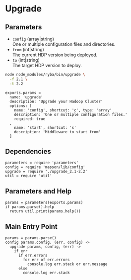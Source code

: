 
# Upgrade

## Parameters

*   `config` (array|string)   
    One or multiple configuration files and directories.   
*   `from` (int|string)   
    The current HDP version being deployed.   
*   `to` (int|string)   
    The target HDP version to deploy.    

```bash
node node_modules/ryba/bin/upgrade \
  -f 2.1 \
  -t 2.2
```

    exports.params = 
      name: 'upgrade'
      description: 'Upgrade your Hadoop Cluster'
      options: [
        name: 'config', shortcut: 'c', type: 'array'
        description: 'One or multiple configuration files.'
        required: true
      ,
        name: 'start', shortcut: 's'
        description: 'Middleware to start from'
      ]

## Dependencies

    parameters = require 'parameters'
    config = require 'masson/lib/config'
    upgrade = require './upgrade_2.1-2.2'
    util = require 'util'

## Parameters and Help

    params = parameters(exports.params)
    if params.parse().help
      return util.print(params.help())

## Main Entry Point

    params = params.parse()
    config params.config, (err, config) ->
      upgrade params, config, (err) ->
        if err
          if err.errors
            for err of err.errors
              console.log err.stack or err.message
          else
            console.log err.stack